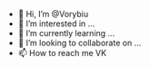 - 👋 Hi, I’m @Vorybiu
- 👀 I’m interested in ...
- 🌱 I’m currently learning ...
- 💞️ I’m looking to collaborate on ...
- 📫 How to reach me VK
<div id="badges">
  <img src="https://komarev.com/ghpvc/?username=Vorybiu&style=flat-square&color=blue" alt=""/>
</div>

<!---
Vorybiu/Vorybiu is a ✨ special ✨ repository because its `README.md` (this file) appears on your GitHub profile.
You can click the Preview link to take a look at your changes.
--->

